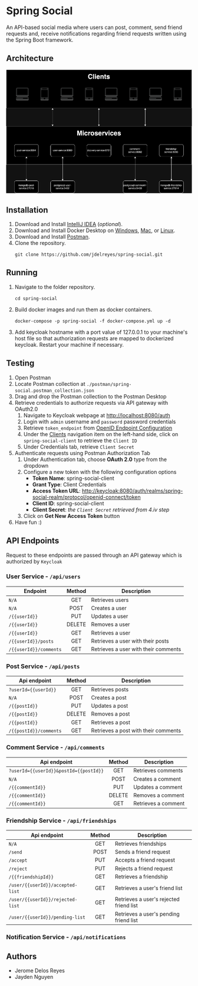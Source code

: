 # Spring Social

An API-based social media where users can post, comment, send friend requests and, receive notifications regarding
friend requests written using the Spring Boot framework.

## Architecture

![architecture](./docs/assets/images/infrastructure.png)

## Installation

1. Download and Install [IntelliJ IDEA](https://www.jetbrains.com/idea/download) (*optional*).
2. Download and Install Docker Desktop on
   [Windows](https://docs.docker.com/desktop/install/windows-install/),
   [Mac](https://docs.docker.com/desktop/install/mac-install/), or
   [Linux](https://docs.docker.com/desktop/install/linux-install/).
3. Download and Install [Postman](https://www.postman.com/downloads/).
4. Clone the repository.
   ```shell
   git clone https://github.com/jdelreyes/spring-social.git
   ```

## Running

1. Navigate to the folder repository.
   ```shell
   cd spring-social
   ```
2. Build docker images and run them as docker containers.
   ```shell
   docker-compose -p spring-social -f docker-compose.yml up -d
   ```
3. Add keycloak hostname with a port value of 127.0.0.1 to your machine's host file so that authorization requests are
   mapped to dockerized keycloak. Restart your machine if necessary.

## Testing

1. Open Postman
2. Locate Postman collection at `./postman/spring-social.postman_collection.json`
3. Drag and drop the Postman collection to the Postman Desktop
4. Retrieve credentials to authorize requests via API gateway with OAuth2.0
    1. Navigate to Keycloak webpage at <http://localhost:8080/auth>
    2. Login with `admin` username and `password` password credentials
    3. Retrieve `token_endpoint`
       from [OpenID Endpoint Configuration](http://localhost:8080/auth/realms/spring-social-realm/.well-known/openid-configuration)
    4. Under the [Clients](http://localhost:8080/auth/admin/master/console/#/realms/spring-social-realm/clients)
       navigation item on the left-hand side, click on `spring-social-client` to retrieve
       the `Client ID`
    5. Under Credentials tab, retrieve `Client Secret`
5. Authenticate requests using Postman Authorization Tab
    1. Under Authentication tab, choose **OAuth 2.0** type from the dropdown
    2. Configure a new token with the following configuration options
        * **Token Name**: spring-social-client
        * **Grant Type**: Client Credentials
        * **Access Token URL**: <http://keycloak:8080/auth/realms/spring-social-realm/protocol/openid-connect/token>
        * **Client ID**: spring-social-client
        * **Client Secret**: *the `Client Secret` retrieved from 4.iv step*
    3. Click on **Get New Access Token** button
6. Have fun :)

## API Endpoints

Request to these endpoints are passed through an API gateway which is authorized by `Keycloak`

### User Service - `/api/users`

| Endpoint               | Method | Description                          |
|------------------------|:------:|--------------------------------------|
| `N/A`                  |  GET   | Retrieves users                      |
| `N/A`                  |  POST  | Creates a user                       |
| `/{{userId}}`          |  PUT   | Updates a user                       |
| `/{{userId}}`          | DELETE | Removes a user                       |
| `/{{userId}}`          |  GET   | Retrieves a user                     |
| `/{{userId}}/posts`    |  GET   | Retrieves a user with their posts    |
| `/{{userId}}/comments` |  GET   | Retrieves a user with their comments |

### Post Service - `/api/posts`

| Api endpoint           | Method | Description                          |
|------------------------|:------:|--------------------------------------|
| `?userId={{userId}}`   |  GET   | Retrieves posts                      |
| `N/A`                  |  POST  | Creates a post                       |
| `/{{postId}}`          |  PUT   | Updates a post                       |
| `/{{postId}}`          | DELETE | Removes a post                       |
| `/{{postId}}`          |  GET   | Retrieves a post                     |
| `/{{postId}}/comments` |  GET   | Retrieves a post with their comments |

### Comment Service - `/api/comments`

| Api endpoint                           | Method | Description         |
|----------------------------------------|:------:|---------------------|
| `?userId={{userId}}&postId={{postId}}` |  GET   | Retrieves comments  |
| `N/A`                                  |  POST  | Creates a comment   |
| `/{{commentId}}`                       |  PUT   | Updates a comment   |
| `/{{commentId}}`                       | DELETE | Removes a comment   |
| `/{{commentId}}`                       |  GET   | Retrieves a comment |

### Friendship Service - `/api/friendships`

| Api endpoint                     | Method | Description                             |
|----------------------------------|:------:|-----------------------------------------|
| `N/A`                            |  GET   | Retrieves friendships                   |
| `/send`                          |  POST  | Sends a friend request                  |
| `/accept`                        |  PUT   | Accepts a friend request                |
| `/reject`                        |  PUT   | Rejects a friend request                |
| `/{{friendshipId}}`              |  GET   | Retrieves a friendship                  |
| `/user/{{userId}}/accepted-list` |  GET   | Retrieves a user's friend list          |
| `/user/{{userId}}/rejected-list` |  GET   | Retrieves a user's rejected friend list |
| `/user/{{userId}}/pending-list`  |  GET   | Retrieves a user's pending friend list  |

### Notification Service - `/api/notifications`

## Authors

* Jerome Delos Reyes
* Jayden Nguyen
